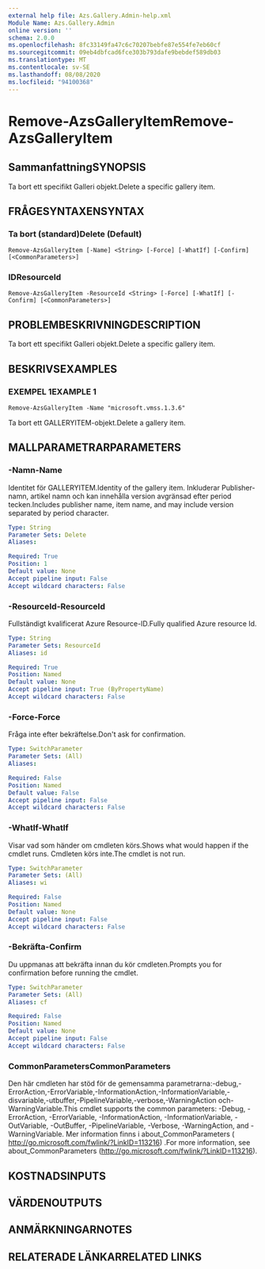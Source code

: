 ```yaml
---
external help file: Azs.Gallery.Admin-help.xml
Module Name: Azs.Gallery.Admin
online version: ''
schema: 2.0.0
ms.openlocfilehash: 8fc33149fa47c6c70207bebfe87e554fe7eb60cf
ms.sourcegitcommit: 09eb4dbfcad6fce303b793dafe9bebdef589db03
ms.translationtype: MT
ms.contentlocale: sv-SE
ms.lasthandoff: 08/08/2020
ms.locfileid: "94100368"
---
```

# <span data-ttu-id="2674e-101">Remove-AzsGalleryItem</span><span class="sxs-lookup"><span data-stu-id="2674e-101">Remove-AzsGalleryItem</span></span>

## <span data-ttu-id="2674e-102">Sammanfattning</span><span class="sxs-lookup"><span data-stu-id="2674e-102">SYNOPSIS</span></span>
<span data-ttu-id="2674e-103">Ta bort ett specifikt Galleri objekt.</span><span class="sxs-lookup"><span data-stu-id="2674e-103">Delete a specific gallery item.</span></span>

## <span data-ttu-id="2674e-104">FRÅGESYNTAXEN</span><span class="sxs-lookup"><span data-stu-id="2674e-104">SYNTAX</span></span>

### <span data-ttu-id="2674e-105">Ta bort (standard)</span><span class="sxs-lookup"><span data-stu-id="2674e-105">Delete (Default)</span></span>
```
Remove-AzsGalleryItem [-Name] <String> [-Force] [-WhatIf] [-Confirm] [<CommonParameters>]
```

### <span data-ttu-id="2674e-106">ID</span><span class="sxs-lookup"><span data-stu-id="2674e-106">ResourceId</span></span>
```
Remove-AzsGalleryItem -ResourceId <String> [-Force] [-WhatIf] [-Confirm] [<CommonParameters>]
```

## <span data-ttu-id="2674e-107">PROBLEMBESKRIVNING</span><span class="sxs-lookup"><span data-stu-id="2674e-107">DESCRIPTION</span></span>
<span data-ttu-id="2674e-108">Ta bort ett specifikt Galleri objekt.</span><span class="sxs-lookup"><span data-stu-id="2674e-108">Delete a specific gallery item.</span></span>

## <span data-ttu-id="2674e-109">BESKRIVS</span><span class="sxs-lookup"><span data-stu-id="2674e-109">EXAMPLES</span></span>

### <span data-ttu-id="2674e-110">EXEMPEL 1</span><span class="sxs-lookup"><span data-stu-id="2674e-110">EXAMPLE 1</span></span>
```
Remove-AzsGalleryItem -Name "microsoft.vmss.1.3.6"
```

<span data-ttu-id="2674e-111">Ta bort ett GALLERYITEM-objekt.</span><span class="sxs-lookup"><span data-stu-id="2674e-111">Delete a gallery item.</span></span>

## <span data-ttu-id="2674e-112">MALLPARAMETRAR</span><span class="sxs-lookup"><span data-stu-id="2674e-112">PARAMETERS</span></span>

### <span data-ttu-id="2674e-113">-Namn</span><span class="sxs-lookup"><span data-stu-id="2674e-113">-Name</span></span>
<span data-ttu-id="2674e-114">Identitet för GALLERYITEM.</span><span class="sxs-lookup"><span data-stu-id="2674e-114">Identity of the gallery item.</span></span>
<span data-ttu-id="2674e-115">Inkluderar Publisher-namn, artikel namn och kan innehålla version avgränsad efter period tecken.</span><span class="sxs-lookup"><span data-stu-id="2674e-115">Includes publisher name, item name, and may include version separated by period character.</span></span>

```yaml
Type: String
Parameter Sets: Delete
Aliases:

Required: True
Position: 1
Default value: None
Accept pipeline input: False
Accept wildcard characters: False
```

### <span data-ttu-id="2674e-116">-ResourceId</span><span class="sxs-lookup"><span data-stu-id="2674e-116">-ResourceId</span></span>
<span data-ttu-id="2674e-117">Fullständigt kvalificerat Azure Resource-ID.</span><span class="sxs-lookup"><span data-stu-id="2674e-117">Fully qualified Azure resource Id.</span></span>

```yaml
Type: String
Parameter Sets: ResourceId
Aliases: id

Required: True
Position: Named
Default value: None
Accept pipeline input: True (ByPropertyName)
Accept wildcard characters: False
```

### <span data-ttu-id="2674e-118">-Force</span><span class="sxs-lookup"><span data-stu-id="2674e-118">-Force</span></span>
<span data-ttu-id="2674e-119">Fråga inte efter bekräftelse.</span><span class="sxs-lookup"><span data-stu-id="2674e-119">Don't ask for confirmation.</span></span>

```yaml
Type: SwitchParameter
Parameter Sets: (All)
Aliases:

Required: False
Position: Named
Default value: False
Accept pipeline input: False
Accept wildcard characters: False
```

### <span data-ttu-id="2674e-120">-WhatIf</span><span class="sxs-lookup"><span data-stu-id="2674e-120">-WhatIf</span></span>
<span data-ttu-id="2674e-121">Visar vad som händer om cmdleten körs.</span><span class="sxs-lookup"><span data-stu-id="2674e-121">Shows what would happen if the cmdlet runs.</span></span>
<span data-ttu-id="2674e-122">Cmdleten körs inte.</span><span class="sxs-lookup"><span data-stu-id="2674e-122">The cmdlet is not run.</span></span>

```yaml
Type: SwitchParameter
Parameter Sets: (All)
Aliases: wi

Required: False
Position: Named
Default value: None
Accept pipeline input: False
Accept wildcard characters: False
```

### <span data-ttu-id="2674e-123">-Bekräfta</span><span class="sxs-lookup"><span data-stu-id="2674e-123">-Confirm</span></span>
<span data-ttu-id="2674e-124">Du uppmanas att bekräfta innan du kör cmdleten.</span><span class="sxs-lookup"><span data-stu-id="2674e-124">Prompts you for confirmation before running the cmdlet.</span></span>

```yaml
Type: SwitchParameter
Parameter Sets: (All)
Aliases: cf

Required: False
Position: Named
Default value: None
Accept pipeline input: False
Accept wildcard characters: False
```

### <span data-ttu-id="2674e-125">CommonParameters</span><span class="sxs-lookup"><span data-stu-id="2674e-125">CommonParameters</span></span>
<span data-ttu-id="2674e-126">Den här cmdleten har stöd för de gemensamma parametrarna:-debug,-ErrorAction,-ErrorVariable,-InformationAction,-InformationVariable,-disvariable,-utbuffer,-PipelineVariable,-verbose,-WarningAction och-WarningVariable.</span><span class="sxs-lookup"><span data-stu-id="2674e-126">This cmdlet supports the common parameters: -Debug, -ErrorAction, -ErrorVariable, -InformationAction, -InformationVariable, -OutVariable, -OutBuffer, -PipelineVariable, -Verbose, -WarningAction, and -WarningVariable.</span></span> <span data-ttu-id="2674e-127">Mer information finns i about_CommonParameters ( http://go.microsoft.com/fwlink/?LinkID=113216) .</span><span class="sxs-lookup"><span data-stu-id="2674e-127">For more information, see about_CommonParameters (http://go.microsoft.com/fwlink/?LinkID=113216).</span></span>

## <span data-ttu-id="2674e-128">KOSTNADS</span><span class="sxs-lookup"><span data-stu-id="2674e-128">INPUTS</span></span>

## <span data-ttu-id="2674e-129">VÄRDEN</span><span class="sxs-lookup"><span data-stu-id="2674e-129">OUTPUTS</span></span>

## <span data-ttu-id="2674e-130">ANMÄRKNINGAR</span><span class="sxs-lookup"><span data-stu-id="2674e-130">NOTES</span></span>

## <span data-ttu-id="2674e-131">RELATERADE LÄNKAR</span><span class="sxs-lookup"><span data-stu-id="2674e-131">RELATED LINKS</span></span>
